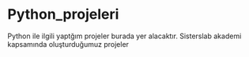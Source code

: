 # Python_projeleri

Python ile ilgili yaptğım projeler burada yer alacaktır. Sisterslab akademi kapsamında oluşturduğumuz projeler